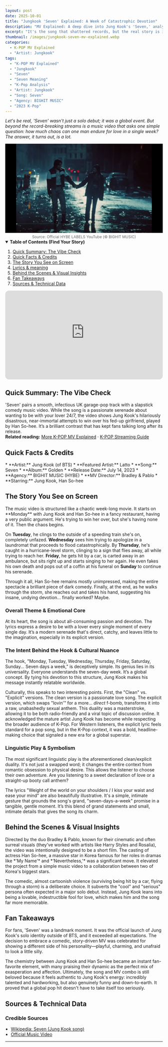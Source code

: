 ```yaml
---
layout: post
date: 2025-10-01
title: "Jungkook 'Seven' Explained: A Week of Catastrophic Devotion"
description: "MV Explained: A deep dive into Jung Kook's 'Seven,' analyzing its comedic storytelling, lyrical dual meanings, and its lasting cultural impact."
excerpt: "It's the song that shattered records, but the real story is in the hilariously disastrous music video. We're breaking down how Jung Kook's 'Seven' became an unforgettable visual story of love against all (and we mean ALL) odds."
thumbnail: /images/jungkook-seven-mv-explained.webp
categories:
  - K-POP MV Explained
  - "Artist: Jungkook"
tags:
  - "K-POP MV Explained"
  - "Jungkook"
  - "Seven"
  - "Seven Meaning"
  - "K-Pop Analysis"
  - "Artist: Jungkook"
  - "Song: Seven"
  - "Agency: BIGHIT MUSIC"
  - "2023 K-Pop"
---
```


<p>
<em>Let's be real, 'Seven' wasn't just a solo debut; it was a global event. But beyond the record-breaking streams is a music video that asks one simple question: how much chaos can one man endure for love in a single week? The answer, it turns out, is a lot.</em>
</p>

<div align="center">
<img src="/images/jungkook-seven-mv-explained.webp" alt="Jungkook and Han So-hee in the 'Seven' official MV explained analysis thumbnail" />
<br>
<span style="font-size:12px;color:#666;">Source: Official HYBE LABELS YouTube (© BIGHIT MUSIC)</span>
</div>

<details open>
<summary><strong>Table of Contents (Find Your Story)</strong></summary>
<ol>
<li><a href="#tldr">Quick Summary: The Vibe Check</a></li>
<li><a href="#quick-facts">Quick Facts & Credits</a></li>
<li><a href="#story-on-screen">The Story You See on Screen</a></li>
<li><a href="#lyrics-meaning">Lyrics & meaning</a></li>
<li><a href="#bts-insights">Behind the Scenes & Visual Insights</a></li>
<li><a href="#fan-takeaways">Fan Takeaways</a></li>
<li><a href="#sources">Sources & Technical Data</a></li>
</ol>
</details>

<!-- YouTube Embed (privacy-enhanced + responsive) -->
<div style="position:relative;padding-bottom:56.25%;height:0;overflow:hidden;border-radius:12px;">
  <iframe
    src="https://www.youtube-nocookie.com/embed/QU9c0053UAU?rel=0&modestbranding=1&playsinline=1"
    title="Jung Kook - Seven (feat. Latto) (Official MV)"
    style="position:absolute;top:0;left:0;width:100%;height:100%;border:0;"
    allow="accelerometer; autoplay; clipboard-write; encrypted-media; gyroscope; picture-in-picture; web-share"
    referrerpolicy="strict-origin-when-cross-origin"
    loading="lazy"
    allowfullscreen>
  </iframe>
</div>

<a name="tldr"></a>
<h2>Quick Summary: The Vibe Check</h2>
'Seven' pairs a smooth, infectious UK garage-pop track with a slapstick comedy music video. While the song is a passionate serenade about wanting to be with your lover 24/7, the video shows Jung Kook's hilariously disastrous, near-immortal attempts to win over his fed-up girlfriend, played by Han So-hee. It’s a brilliant contrast that has kept fans talking long after its release.

<div class="related-reading-box">
<strong>Related reading:</strong> <a href="/search/label/MV%20Explained">More K-POP MV Explained</a> · <a href="/search/label/Streaming%20Guide">K-POP Streaming Guide</a>
</div>

<a name="quick-facts"></a>
<h2>Quick Facts & Credits</h2>
* **Artist:** Jung Kook (of BTS)
* **Featured Artist:** Latto
* **Song:** Seven
* **Album:** Golden
* **Release Date:** July 14, 2023
* **Agency:** BIGHIT MUSIC (HYBE)
* **MV Director:** Bradley & Pablo
* **Starring:** Jung Kook, Han So-hee

<a name="story-on-screen"></a>
<h2>The Story You See on Screen</h2>
The music video is structured like a chaotic week-long movie. It starts on **Monday** with Jung Kook and Han So-hee in a fancy restaurant, having a very public argument. He's trying to win her over, but she's having none of it. Then the chaos begins.

On **Tuesday**, he clings to the outside of a speeding train she's on, completely unfazed. **Wednesday** sees him trying to apologize in a laundromat that proceeds to flood catastrophically. By **Thursday**, he's caught in a hurricane-level storm, clinging to a sign that flies away, all while trying to reach her. **Friday**, he gets hit by a car, is carted away in an ambulance, but sits right up and starts singing to her again. He even fakes his own death and pops out of a coffin at his funeral on **Sunday** to continue his serenade.

Through it all, Han So-hee remains mostly unimpressed, making the entire spectacle a brilliant piece of dark comedy. Finally, at the end, as he walks through the storm, she reaches out and takes his hand, suggesting his insane, undying devotion... finally worked? Maybe.

<a name="lyrics-meaning"></a>
<h3>Overall Theme & Emotional Core</h3>
At its heart, the song is about all-consuming passion and devotion. The lyrics express a desire to be with a lover every single moment of every single day. It’s a modern serenade that's direct, catchy, and leaves little to the imagination, especially in its explicit version.

<h3>The Intent Behind the Hook & Cultural Nuance</h3>
The hook, "Monday, Tuesday, Wednesday, Thursday, Friday, Saturday, Sunday... Seven days a week," is deceptively simple. Its genius lies in its universality. Everyone understands the seven-day week. It’s a global concept. By tying his devotion to this structure, Jung Kook makes his message instantly relatable worldwide.

Culturally, this speaks to two interesting points. First, the "Clean" vs. "Explicit" versions. The clean version is a passionate love song. The explicit version, which swaps "lovin'" for a more... *direct* f-bomb, transforms it into a raw, unabashedly sexual anthem. This duality was a masterstroke, allowing it to be both radio-friendly and a viral topic of discussion online. It acknowledged the mature artist Jung Kook has become while respecting the broader audience of K-Pop. For Western listeners, the explicit lyric feels standard for a pop song, but in the K-Pop context, it was a bold, headline-making choice that signaled a new era for a global superstar.

<h3>Linguistic Play & Symbolism</h3>
The most significant linguistic play is the aforementioned clean/explicit duality. It's not just a swapped word; it changes the entire context from romantic obsession to physical desire. This allows the listener to choose their own adventure. Are you listening to a sweet declaration of love or a straight-up booty call anthem?

The lyrics "Weight of the world on your shoulders / I kiss your waist and ease your mind" are also beautifully illustrative. It's a simple, intimate gesture that grounds the song's grand, "seven-days-a-week" promise in a tangible, gentle moment. It’s this blend of grand statements and small, intimate details that gives the song its charm.

<a name="bts-insights"></a>
<h2>Behind the Scenes & Visual Insights</h2>
Directed by the duo Bradley & Pablo, known for their cinematic and often surreal visuals (they've worked with artists like Harry Styles and Rosalia), the video was intentionally designed to be a short film. The casting of actress Han So-hee, a massive star in Korea famous for her roles in dramas like *'My Name'* and *'Nevertheless,'* was a significant move. It elevated the project from a simple music video to a collaboration between two of Korea's biggest stars.

The comedic, almost cartoonish violence (surviving being hit by a car, flying through a storm) is a deliberate choice. It subverts the "cool" and "serious" persona often expected in a major solo debut. Instead, Jung Kook leans into being a lovable, indestructible fool for love, which makes him and the song far more memorable.

<a name="fan-takeaways"></a>
<h2>Fan Takeaways</h2>
For fans, 'Seven' was a landmark moment. It was the official launch of Jung Kook's solo identity outside of BTS, and it exceeded all expectations. The decision to embrace a comedic, story-driven MV was celebrated for showing a different side of his personality—playful, charming, and unafraid to look a little silly.

The chemistry between Jung Kook and Han So-hee became an instant fan-favorite element, with many praising their dynamic as the perfect mix of exasperation and affection. Ultimately, the song and MV combo is still beloved because it feels authentic to Jung Kook's energy: incredibly talented and hardworking, but also genuinely funny and down-to-earth. It proved that a global pop hit doesn't have to take itself too seriously.

<a name="sources"></a>
<h2>Sources & Technical Data</h2>
<h3>Credible Sources</h3>
<ul style="padding-left:18px; margin:0 0 12px;">
<li><a href="https://en.wikipedia.org/wiki/Seven_(Jung_Kook_song)" rel="nofollow noopener" target="_blank">Wikipedia: Seven (Jung Kook song)</a></li>
<li><a href="https://www.youtube.com/watch?v=QU9c0053UAU" rel="nofollow noopener" target="_blank">Official Music Video</a></li>
</ul>

<script type="application/ld+json">
{
"@context": "https://schema.org",
"@type": "MusicVideoObject",
"name": "Jungkook - Seven (Official Music Video) Explained",
"description": "MV Explained: A deep dive into Jung Kook's 'Seven,' analyzing its comedic storytelling, lyrical dual meanings, and its lasting cultural impact.",
"byArtist": {
"@type": "MusicGroup",
"name": "Jungkook"
},
"uploadDate": "2023-07-14T00:00:00Z",
"thumbnailUrl": "https://[your-site-address]/images/jungkook-seven-mv-explained.webp",
"embedUrl": "https://www.youtube.com/embed/QU9c0053UAU",
"publisher": {
"@type": "Organization",
"name": "BIGHIT MUSIC"
}
}
</script>

---
